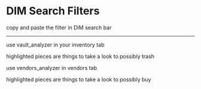 # DIM Search Filters
copy and paste the filter in DIM search bar

---

use vault_analyzer in your inventory tab

highlighted pieces are things to take a look to possibly trash

use vendors_analyzer in vendors tab

highlighted pieces are things to take a look to possibly buy
